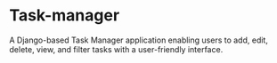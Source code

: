 # Task-manager
A Django-based Task Manager application enabling users to add, edit, delete, view, and filter tasks with a user-friendly interface.
